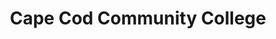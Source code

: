 ---
layout: base
permalink: locations/{{ Massachusetts | slug }}/{{ West Barnstable | slug }}/{{ Cape Cod Community College | punc | slug }}/
tags: locations
title: Cape Cod Community College
---